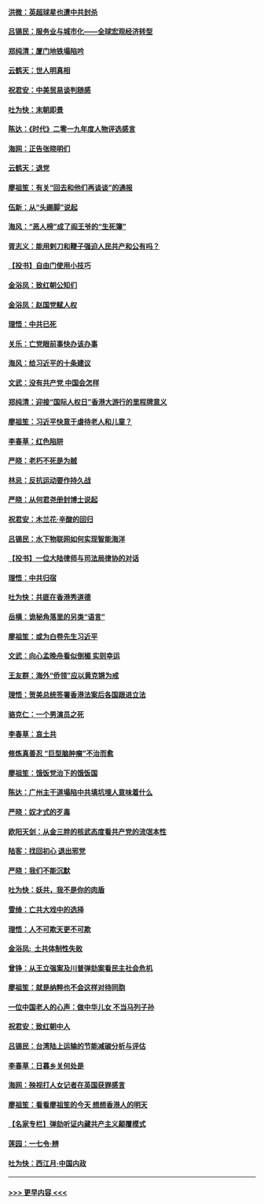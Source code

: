 #### [洪微：英超球星也遭中共封杀](../pages/nsc993/n11727243.md?t=12172255) 
#### [吕锡民：服务业与城市化——全球宏观经济转型](../pages/nsc993/n11725845.md?t=12172255) 
#### [郑纯清：厦门地铁塌陷吟](../pages/nsc993/n11725813.md?t=12172255) 
#### [云鹤天：世人明真相](../pages/nsc993/n11725621.md?t=12172255) 
#### [祝君安：中美贸易谈判随感](../pages/nsc993/n11725609.md?t=12172255) 
#### [吐为快：末朝即景](../pages/nsc993/n11723365.md?t=12172255) 
#### [陈达：《时代》二零一九年度人物评选感言](../pages/nsc993/n11723337.md?t=12172255) 
#### [海网：正告张晓明们](../pages/nsc993/n11723228.md?t=12172255) 
#### [云鹤天：退党](../pages/nsc993/n11723056.md?t=12172255) 
#### [廖祖笙：有关“回去和他们再谈谈”的通报](../pages/nsc993/n11722442.md?t=12172255) 
#### [伍新：从“头踢脚”说起](../pages/nsc993/n11722429.md?t=12172255) 
#### [海风：“恶人榜”成了阎王爷的“生死簿”](../pages/nsc993/n11722272.md?t=12172255) 
#### [胥志义：能用剌刀和鞭子强迫人民共产和公有吗？](../pages/nsc993/n11720569.md?t=12172255) 
#### [【投书】自由门使用小技巧](../pages/nsc993/n11720180.md?t=12172255) 
#### [金浴凤：致红朝公知们](../pages/nsc993/n11720563.md?t=12172255) 
#### [金浴凤：赵国党赋人权](../pages/nsc993/n11720533.md?t=12172255) 
#### [理悟：中共已死](../pages/nsc993/n11720233.md?t=12172255) 
#### [关乐：亡党眼前事快办该办事](../pages/nsc993/n11719160.md?t=12172255) 
#### [海风：给习近平的十条建议](../pages/nsc993/n11717616.md?t=12172255) 
#### [文武：没有共产党 中国会怎样](../pages/nsc993/n11717584.md?t=12172255) 
#### [郑纯清：迎接“国际人权日”香港大游行的里程牌意义](../pages/nsc993/n11717417.md?t=12172255) 
#### [廖祖笙：习近平快意于虐待老人和儿童？](../pages/nsc993/n11715313.md?t=12172255) 
#### [李春草：红色陷阱](../pages/nsc993/n11715029.md?t=12172255) 
#### [严晓：老朽不死是为贼](../pages/nsc993/n11712910.md?t=12172255) 
#### [林忌：反抗运动要作持久战](../pages/nsc993/n11712623.md?t=12172255) 
#### [严晓：从何君尧册封博士说起](../pages/nsc993/n11712465.md?t=12172255) 
#### [祝君安：木兰花·辛酸的回归](../pages/nsc993/n11712381.md?t=12172255) 
#### [吕锡民：水下物联网如何实现智能海洋](../pages/nsc993/n11711158.md?t=12172255) 
#### [【投书】一位大陆律师与司法局律协的对话](../pages/nsc993/n11709675.md?t=12172255) 
#### [理悟：中共归宿](../pages/nsc993/n11710059.md?t=12172255) 
#### [吐为快：共匪在香港秀道德](../pages/nsc993/n11709979.md?t=12172255) 
#### [岳横：诡秘角落里的另类“语言”](../pages/nsc993/n11709792.md?t=12172255) 
#### [廖祖笙：或为白卷先生习近平](../pages/nsc993/n11708330.md?t=12172255) 
#### [文武：向心孟晚舟看似倒楣 实则幸运](../pages/nsc993/n11708236.md?t=12172255) 
#### [王友群：海外“侨领”应以黄克锵为戒](../pages/nsc993/n11706176.md?t=12172255) 
#### [理悟：贺美总统签署香港法案后各国跟进立法](../pages/nsc993/n11706853.md?t=12172255) 
#### [骆克仁：一个男演员之死](../pages/nsc993/n11706677.md?t=12172255) 
#### [李春草：哀土共](../pages/nsc993/n11706255.md?t=12172255) 
#### [修炼真善忍 “巨型脑肿瘤”不治而愈](../pages/nsc993/n11705340.md?t=12172255) 
#### [廖祖笙：饿饭党治下的饿饭国](../pages/nsc993/n11705085.md?t=12172255) 
#### [陈达：广州主干道塌陷中共填坑埋人意味着什么](../pages/nsc993/n11705046.md?t=12172255) 
#### [严晓：奴才式的歹毒](../pages/nsc993/n11704826.md?t=12172255) 
#### [欧阳天剑：从金三胖的核武态度看共产党的流氓本性](../pages/nsc993/n11702238.md?t=12172255) 
#### [陆客：找回初心 退出邪党](../pages/nsc993/n11702213.md?t=12172255) 
#### [严晓：我们不能沉默](../pages/nsc993/n11702110.md?t=12172255) 
#### [吐为快：妖共，我不是你的肉盾](../pages/nsc993/n11701366.md?t=12172255) 
#### [雪绮：亡共大戏中的选择](../pages/nsc993/n11699922.md?t=12172255) 
#### [理悟：人不可欺天更不可欺](../pages/nsc993/n11699657.md?t=12172255) 
#### [金浴凤:  土共体制性失败](../pages/nsc993/n11699361.md?t=12172255) 
#### [曾铮：从王立强案及川普弹劾案看民主社会危机](../pages/nsc993/n11699318.md?t=12172255) 
#### [廖祖笙：就是纳粹也不会这样对待同胞](../pages/nsc993/n11697658.md?t=12172255) 
#### [一位中国老人的心声：做中华儿女 不当马列子孙](../pages/nsc993/n11697525.md?t=12172255) 
#### [祝君安：致红朝中人](../pages/nsc993/n11697518.md?t=12172255) 
#### [吕锡民：台湾陆上运输的节能减碳分析与评估](../pages/nsc993/n11694983.md?t=12172255) 
#### [李春草：日暮乡关何处是](../pages/nsc993/n11694805.md?t=12172255) 
#### [海网：殃视打人女记者在英国获罪感言](../pages/nsc993/n11693832.md?t=12172255) 
#### [廖祖笙：看看廖祖笙的今天 想想香港人的明天](../pages/nsc993/n11693707.md?t=12172255) 
#### [【名家专栏】弹劾听证内藏共产主义颠覆模式](../pages/nsc993/n11693563.md?t=12172255) 
#### [莲园：一七令‧辨](../pages/nsc993/n11692558.md?t=12172255) 
#### [吐为快：西江月·中国内政](../pages/nsc993/n11692071.md?t=12172255) 

----
#### [ >>> 更早内容 <<< ](../indexes/nsc993-earlier.md)
